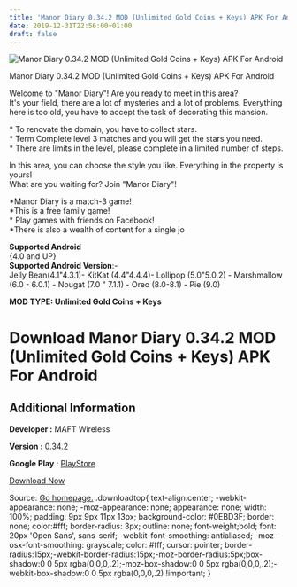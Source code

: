 ```yaml
---
title: 'Manor Diary 0.34.2 MOD (Unlimited Gold Coins + Keys) APK For Android'
date: 2019-12-31T22:56:00+01:00
draft: false
---
```


![Manor Diary 0.34.2 MOD (Unlimited Gold Coins + Keys) APK For Android](https://i0.wp.com/apkhome.net/wp-content/uploads/2019/11/Manor-Diary.png "Manor Diary 0.34.2 MOD (Unlimited Gold Coins + Keys) APK For Android")

  

Manor Diary 0.34.2 MOD (Unlimited Gold Coins + Keys) APK For Android

Welcome to "Manor Diary"! Are you ready to meet in this area?  
It's your field, there are a lot of mysteries and a lot of problems. Everything here is too old, you have to accept the task of decorating this mansion.

\* To renovate the domain, you have to collect stars.  
\* Term Complete level 3 matches and you will get the stars you need.  
\* There are limits in the level, please complete in a limited number of steps.

In this area, you can choose the style you like. Everything in the property is yours!  
What are you waiting for? Join "Manor Diary"!

\*Manor Diary is a match-3 game!  
\*This is a free family game!  
\* Play games with friends on Facebook!  
\*There is also a wealth of content for a single jo

**Supported Android**  
{4.0 and UP}  
**Supported Android Version**:-  
Jelly Bean(4.1"4.3.1)- KitKat (4.4"4.4.4)- Lollipop (5.0"5.0.2) - Marshmallow (6.0 - 6.0.1) - Nougat (7.0 " 7.1.1) - Oreo (8.0-8.1) - Pie (9.0)

**MOD TYPE: Unlimited Gold Coins + Keys**

Download Manor Diary 0.34.2 MOD (Unlimited Gold Coins + Keys) APK For Android
=============================================================================

Additional Information
----------------------

**Developer :** MAFT Wireless

**Version :** 0.34.2

**Google Play :** [PlayStore](https://play.google.com/store/apps/details?id=com.castle.play)

  

[Download Now](https://store4app.co/post/manor-diary-0-34-2-mod-unlimited-gold-coins-keys-apk-for-android_1573754516)

  
Source: [Go homepage.](https://store4app.co/post/manor-diary-0-34-2-mod-unlimited-gold-coins-keys-apk-for-android_1573754516) .downloadtop{ text-align:center; -webkit-appearance: none; -moz-appearance: none; appearance: none; width: 100%; padding: 9px 9px 11px 13px; background-color: #0EBD3F; border: none; color:#fff; border-radius: 3px; outline: none; font-weight;bold; font: 20px 'Open Sans', sans-serif; -webkit-font-smoothing: antialiased; -moz-osx-font-smoothing: grayscale; color: #fff; cursor: pointer; border-radius:15px;-webkit-border-radius:15px;-moz-border-radius:5px;box-shadow:0 0 5px rgba(0,0,0,.2);-moz-box-shadow:0 0 5px rgba(0,0,0,.2);-webkit-box-shadow:0 0 5px rgba(0,0,0,.2) !important; }